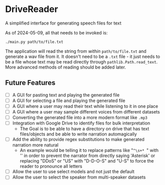 # DriveReader

A simplified interface for generating speech files for text

As of 2024-05-09, all that needs to be invoked is:

```shell
./main.py path/to/file.txt
```

The application will read the string from _within_ `path/to/file.txt` and generate a wav file from it. It doesn't 
need to be a `.txt` file - it just needs to be a file whose text may be read directly through `pathlib.Path.read_text`.
More advanced methods of reading should be added later.

## Future Features

- [ ] A GUI for pasting text and playing the generated file
- [ ] A GUI for selecting a file and playing the generated file
- [ ] A GUI where a user may read their text while listening to it in one place
- [ ] A GUI where a user may sample different voices from different datasets
- [ ] Converting the generated file into a more modern format like `.mp3`
- [ ] Integration with Google Drive to identify files for bulk interpretation
  - The Goal is to be able to have a directory on drive that has text files/objects and be able to write narration 
  automagically
- [ ] Add the ability to provide regex substitutions to make generated narration more natural
  - An example would be telling it to replace patterns like "`^\s+* `" with '' in order to prevent the narrator 
  from directly saying 'Asterisk' or replacing "DDoS" or "US" with "D-D-O-S" and "U-S" to force the reader to pronounce 
  all letters
- [ ] Allow the user to use select models and not just the default
- [ ] Allow the user to select the speaker from multi-speaker datasets